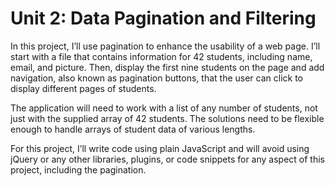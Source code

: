 # Unit 2: Data Pagination and Filtering
In this project, I’ll use pagination to enhance the usability of a web page. I’ll start with a file that contains information for 42 students, including name, email, and picture. Then, display the first nine students on the page and add navigation, also known as pagination buttons, that the user can click to display different pages of students. 

The application will need to work with a list of any number of students, not just with the supplied array of 42 students. The solutions need to be flexible enough to handle arrays of student data of various lengths.  
 
For this project, I’ll write code using plain JavaScript and will avoid using jQuery or any other libraries, plugins, or code snippets for any aspect of this project, including the pagination.
